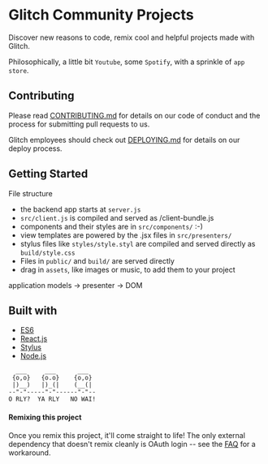 # Glitch Community Projects

Discover new reasons to code, remix cool and helpful projects made with Glitch.

Philosophically, a little bit `Youtube`, some `Spotify`, with a sprinkle of `app store`.

## Contributing

Please read [CONTRIBUTING.md](https://glitch.com/edit/#!/community?path=CONTRIBUTING.md) for details on our code of conduct and the process for submitting pull requests to us.

Glitch employees should check out [DEPLOYING.md](https://glitch.com/edit/#!/community?path=DEPLOYING.md) for details on our deploy process.

## Getting Started

File structure

- the backend app starts at `server.js`
- `src/client.js` is compiled and served as /client-bundle.js
- components and their styles are in `src/components/` :-)
- view templates are powered by the .jsx files in `src/presenters/`
- stylus files like `styles/style.styl` are compiled and served directly as `build/style.css`
- Files in `public/` and `build/` are served directly
- drag in `assets`, like images or music, to add them to your project

application models -> presenter -> DOM

## Built with

- [ES6](http://es6-features.org/)
- [React.js](https://reactjs.org/)
- [Stylus](http://stylus-lang.com/)
- [Node.js](https://nodejs.org/dist/latest-v8.x/docs/api/)

```
  ___     ___      ___
 {o,o}   {o.o}    {o,o}
 |)__)   |)_(|    (__(|
--"-"-----"-"------"-"--
O RLY?  YA RLY   NO WAI!
```

#### Remixing this project

Once you remix this project, it'll come straight to life! The only external dependency that doesn't remix cleanly is OAuth login -- see the [FAQ](https://glitch.com/edit/#!/community?path=FAQ.md) for a workaround.
